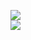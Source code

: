 [![](https://img.shields.io/badge/Made%20With-Github%20Spray-lightgrey.svg?style=for-the-badge&logo=github)](https://github.com/Annihil/github-spray#15051)  
[![](https://i.imgur.com/2DrTn0Z.gif)](https://github.com/Annihil/github-spray)